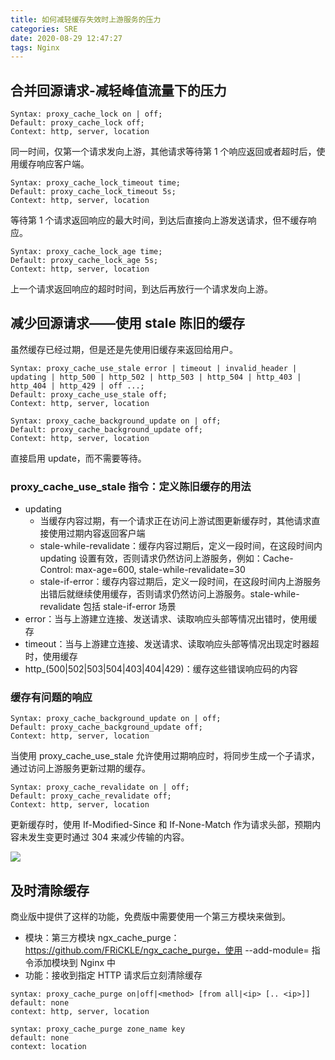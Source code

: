 ```yaml
---
title: 如何减轻缓存失效时上游服务的压力
categories: SRE
date: 2020-08-29 12:47:27
tags: Nginx
---
```



## 合并回源请求-减轻峰值流量下的压力

```nginx
Syntax: proxy_cache_lock on | off;
Default: proxy_cache_lock off; 
Context: http, server, location
```

<!-- more -->

同一时间，仅第一个请求发向上游，其他请求等待第 1 个响应返回或者超时后，使用缓存响应客户端。

```nginx
Syntax: proxy_cache_lock_timeout time;
Default: proxy_cache_lock_timeout 5s; 
Context: http, server, location
```

等待第 1 个请求返回响应的最大时间，到达后直接向上游发送请求，但不缓存响应。

```nginx
Syntax: proxy_cache_lock_age time;
Default: proxy_cache_lock_age 5s; 
Context: http, server, location
```

上一个请求返回响应的超时时间，到达后再放行一个请求发向上游。

## 减少回源请求——使用 stale 陈旧的缓存

虽然缓存已经过期，但是还是先使用旧缓存来返回给用户。

```nginx
Syntax: proxy_cache_use_stale error | timeout | invalid_header | updating | http_500 | http_502 | http_503 | http_504 | http_403 | http_404 | http_429 | off ...;
Default: proxy_cache_use_stale off; 
Context: http, server, location
```

```nginx
Syntax: proxy_cache_background_update on | off;
Default: proxy_cache_background_update off; 
Context: http, server, location
```

直接启用 update，而不需要等待。

### proxy_cache_use_stale 指令：定义陈旧缓存的用法

- updating
  - 当缓存内容过期，有一个请求正在访问上游试图更新缓存时，其他请求直接使用过期内容返回客户端
  - stale-while-revalidate：缓存内容过期后，定义一段时间，在这段时间内 updating 设置有效，否则请求仍然访问上游服务，例如：Cache-Control: max-age=600, stale-while-revalidate=30
  - stale-if-error：缓存内容过期后，定义一段时间，在这段时间内上游服务出错后就继续使用缓存，否则请求仍然访问上游服务。stale-while-revalidate 包括 stale-if-error 场景
- error：当与上游建立连接、发送请求、读取响应头部等情况出错时，使用缓存
- timeout：当与上游建立连接、发送请求、读取响应头部等情况出现定时器超时，使用缓存
- http_(500|502|503|504|403|404|429)：缓存这些错误响应码的内容

### 缓存有问题的响应

```nginx
Syntax: proxy_cache_background_update on | off;
Default: proxy_cache_background_update off; 
Context: http, server, location
```

当使用 proxy_cache_use_stale 允许使用过期响应时，将同步生成一个子请求，通过访问上游服务更新过期的缓存。

```nginx
Syntax: proxy_cache_revalidate on | off;
Default: proxy_cache_revalidate off; 
Context: http, server, location
```

更新缓存时，使用 If-Modified-Since 和 If-None-Match 作为请求头部，预期内容未发生变更时通过 304 来减少传输的内容。

![](https://s3plus.meituan.net/v1/mss_f32142e8d47149129e9550e929704625/yzz-test-image/20200622172502)

## 及时清除缓存

商业版中提供了这样的功能，免费版中需要使用一个第三方模块来做到。

- 模块：第三方模块 ngx_cache_purge：https://github.com/FRiCKLE/ngx_cache_purge，使用 --add-module= 指令添加模块到 Nginx 中
- 功能：接收到指定 HTTP 请求后立刻清除缓存

```nginx
syntax: proxy_cache_purge on|off|<method> [from all|<ip> [.. <ip>]] 
default: none 
context: http, server, location

syntax: proxy_cache_purge zone_name key 
default: none 
context: location
```

